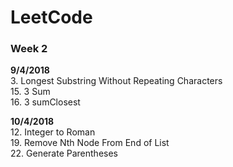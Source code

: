 # LeetCode

### **Week 2**

**9/4/2018<br>**
3. Longest Substring Without Repeating Characters<br>
15. 3 Sum<br>
16. 3 sumClosest<br>

**10/4/2018<br>**
12. Integer to Roman<br>
19. Remove Nth Node From End of List<br>
22. Generate Parentheses<br>
